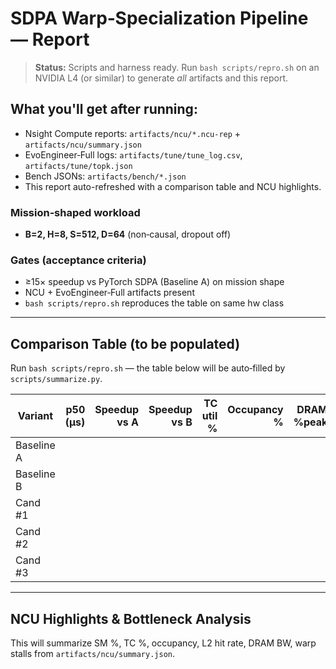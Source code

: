 # SDPA Warp‑Specialization Pipeline — Report

> **Status:** Scripts and harness ready. Run `bash scripts/repro.sh` on an NVIDIA L4 (or similar) to generate *all* artifacts and this report.

## What you'll get after running:

- Nsight Compute reports: `artifacts/ncu/*.ncu-rep` + `artifacts/ncu/summary.json`
- EvoEngineer‑Full logs: `artifacts/tune/tune_log.csv`, `artifacts/tune/topk.json`
- Bench JSONs: `artifacts/bench/*.json`
- This report auto-refreshed with a comparison table and NCU highlights.

### Mission‑shaped workload
- **B=2, H=8, S=512, D=64** (non‑causal, dropout off)

### Gates (acceptance criteria)
- ≥15× speedup vs PyTorch SDPA (Baseline A) on mission shape
- NCU + EvoEngineer‑Full artifacts present
- `bash scripts/repro.sh` reproduces the table on same hw class

---

## Comparison Table (to be populated)
Run `bash scripts/repro.sh` — the table below will be auto‑filled by `scripts/summarize.py`.

| Variant | p50 (μs) | Speedup vs A | Speedup vs B | TC util % | Occupancy % | DRAM %peak | Notes |
|---|---:|---:|---:|---:|---:|---:|---|
| Baseline A |  |  |  |  |  |  |  |
| Baseline B |  |  |  |  |  |  |  |
| Cand #1    |  |  |  |  |  |  |  |
| Cand #2    |  |  |  |  |  |  |  |
| Cand #3    |  |  |  |  |  |  |  |

---

## NCU Highlights & Bottleneck Analysis
This will summarize SM %, TC %, occupancy, L2 hit rate, DRAM BW, warp stalls from `artifacts/ncu/summary.json`.
